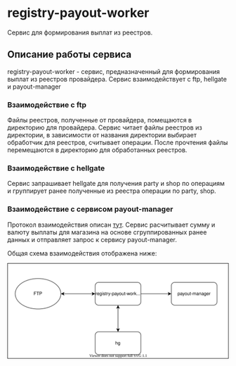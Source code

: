 # registry-payout-worker

Сервис для формирования выплат из реестров.

## Описание работы сервиса

registry-payout-worker - сервис, предназначенный для формирования выплат из реестров провайдера.
Сервис взаимодействует с ftp, hellgate и payout-manager

### Взаимодействие с ftp

Файлы реестров, полученные от провайдера, помещаются в директорию для провайдера.
Сервис читает файлы реестров из директории, в зависимости от названия директории выбирает обработчик для реестров, 
считывает операции. После прочтения файлы перемещаются в директорию для обработанных реестров.

### Взаимодействие с hellgate

Сервис запрашивает hellgate для получения party и shop
 по операциям и группирует ранее полученные из реестра операции по party, shop.

### Взаимодействие с сервисом payout-manager

Протокол взаимодействия описан [тут](https://github.com/rbkmoney/payout-manager-proto).
Сервис расчитывает сумму и валюту выплаты для магазина на основе сгруппированных ранее данных
и отправляет запрос к сервису payout-manager.

Общая схема взаимодействия отображена ниже:

![registry-payout-worker](doc/registry-payout-worker.svg)
